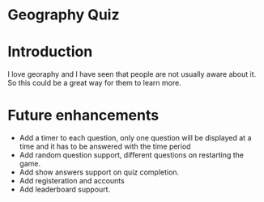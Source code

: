 # Geography Quiz

# Introduction

I love georaphy and I have seen that people are not usually aware about it. So this could be a great way for them to learn more.

# Future enhancements
- Add a timer to each question, only one question will be displayed at a time and it has to be answered with the time period
- Add random question support, different questions on restarting the game.
- Add show answers support on quiz completion.
- Add registeration and accounts
- Add leaderboard suppourt.